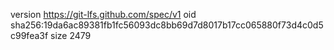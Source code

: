 version https://git-lfs.github.com/spec/v1
oid sha256:19da6ac89381fb1fc56093dc8bb69d7d8017b17cc065880f73d4c0d5c99fea3f
size 2479
